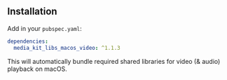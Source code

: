 ## Installation

Add in your `pubspec.yaml`:

```yaml
dependencies:
  media_kit_libs_macos_video: ^1.1.3
```

This will automatically bundle required shared libraries for video (& audio) playback on macOS.
